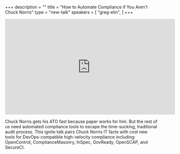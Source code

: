 +++
description = ""
title = "How to Automate Compliance if You Aren't Chuck Norris"
type = "new-talk"
speakers = [
        "greg-elin",
]
+++
<iframe width="560" height="315" src="https://www.youtube-nocookie.com/embed/uMp8RHfm9UY" frameborder="0" allowfullscreen></iframe>

Chuck Norris gets his ATO fast because paper works for him. But the rest of us need automated compliance tools to escape the time-sucking, traditional audit process. This ignite talk pairs Chuck Norris IT facts with cool new tools for DevOps-compatible high-velocity compliance including: OpenControl, ComplianceMasonry, InSpec, GovReady, OpenSCAP, and SecureCI.
